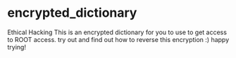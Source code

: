 # encrypted_dictionary
Ethical Hacking
This is an encrypted dictionary for you to use to get access to ROOT access.
try out and find out how to reverse this encryption :)
happy trying!
